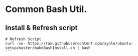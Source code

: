 # Common Bash Util.

## Install & Refresh script
````
# Refresh Script
curl -so- https://raw.githubusercontent.com/synle/ubuntu-setup/master/makeBashInstall.sh | bash
```
